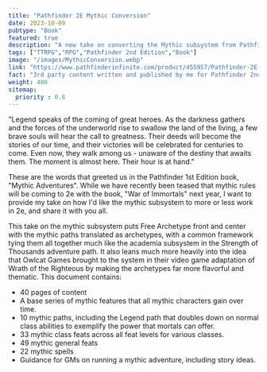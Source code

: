 ```yaml
---
title: "Pathfinder 2E Mythic Conversion"
date: 2023-10-09
pubtype: "Book"
featured: true
description: "A new take on converting the Mythic subsystem from Pathfinder 1st edition to 2nd edition"
tags: ["TTRPG","RPG","Pathfinder 2nd Edition","Book"]
image: "/images/MythicConversion.webp"
link: "https://www.pathfinderinfinite.com/product/455957/Pathfinder-2E-Mythic-Conversion"
fact: "3rd party content written and published by me for Pathfinder 2nd Edition"
weight: 400
sitemap:
  priority : 0.8
---
```


"Legend speaks of the coming of great heroes. As the darkness gathers and the forces of the underworld rise to swallow the land of the living, a few brave souls will hear the call to greatness. Their deeds will become the stories of our time, and their victories will be celebrated for centuries to come. Even now, they walk among us - unaware of the destiny that awaits them. The moment is almost here. Their hour is at hand."

These are the words that greeted us in the Pathfinder 1st Edition book, "Mythic Adventures". While we have recently been teased that mythic rules will be coming to 2e with the book, "War of Immortals" next year, I want to provide my take on how I'd like the mythic subsystem to more or less work in 2e, and share it with you all.

This take on the mythic subsystem puts Free Archetype front and center with the mythic paths translated as archetypes, with a common framework tying them all together much like the academia subsystem in the Strength of Thousands adventure path. It also leans much more heavily into the idea that Owlcat Games brought to the system in their video game adaptation of Wrath of the Righteous by making the archetypes far more flavorful and thematic.
This document contains:

- 40 pages of content
- A base series of mythic features that all mythic characters gain over time.
- 10 mythic paths, including the Legend path that doubles down on normal class abilities to exemplify the power that mortals can offer.
- 33 mythic class feats across all feat levels for various classes.
- 49 mythic general feats
- 22 mythic spells
- Guidance for GMs on running a mythic adventure, including story ideas.